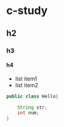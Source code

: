 # c-study


## h2

### h3

#### h4


- list item1
- list item2

```java
public class Hello{

    String str;
    int num;
}
```

